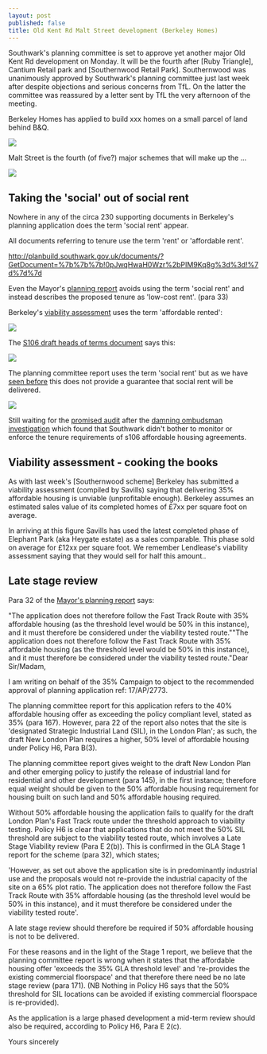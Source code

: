 ```yaml
---
layout: post
published: false
title: Old Kent Rd Malt Street development (Berkeley Homes)
---
```

Southwark's planning committee is set to approve yet another major Old Kent Rd development on Monday. It will be the fourth after [Ruby Triangle], Cantium Retail park and [Southernwood Retail Park]. Southernwood was unanimously approved by Southwark's planning committee just last week after despite objections and serious concerns from TfL. On the latter the committee was reassured by a letter sent by TfL the very afternoon of the meeting. 

Berkeley Homes has applied to build xxx homes on a small parcel of land behind B&Q.

![](http://35percent.org/img/maltstreet.jpg)

Malt Street is the fourth (of five?) major schemes that will make up the ...

![](http://35percent.org/img/okrmap.jpg)

## Taking the 'social' out of social rent
Nowhere in any of the circa 230 supporting documents in Berkeley's planning application does the term 'social rent' appear.

All documents referring to tenure use the term 'rent' or 'affordable rent'.

http://planbuild.southwark.gov.uk/documents/?GetDocument=%7b%7b%7b!0pJwqHwaH0Wzr%2bPIM9Kq8g%3d%3d!%7d%7d%7d

Even the Mayor's [planning report](http://planbuild.southwark.gov.uk/documents/?GetDocument=%7b%7b%7b!haTo0z2rc9BKNsdNgCZODw%3d%3d!%7d%7d%7d) avoids using the term 'social rent' and instead describes the proposed tenure as 'low-cost rent'. (para 33)

Berkeley's [viability assessment](http://planbuild.southwark.gov.uk/documents/?GetDocument=%7b%7b%7b!R3Si0Rp49ADxAyylzQ24ww%3d%3d!%7d%7d%7d) uses the term 'affordable rented':

![](http://35percent.org/img/maltstar.jpg)

The [S106 draft heads of terms document](http://planbuild.southwark.gov.uk/documents/?GetDocument=%7b%7b%7b!CQmOQKOASqZFZSaVyAtPJA%3d%3d!%7d%7d%7d) says this:

![](http://35percent.org/img/maltstreetaffordability.png)

The planning committee report uses the term 'social rent' but as we have [seen before](http://35percent.org/redefining-social-rent) this does not provide a guarantee that social rent will be delivered.

![](http://35percent.org/img/snauditpromise2.png)

Still waiting for the [promised audit](https://www.southwarknews.co.uk/news/council-will-clamp-housing-providers-flunk-affordable-housing-promises/) after the [damning ombudsman investigation](http://35percent.org/2016-12-12-ombudsman-slams-southwark-for-no-s106-monitoring/) which found that Southwark didn't bother to monitor or enforce the tenure requirements of s106 affordable housing agreements.

## Viability assessment - cooking the books
As with last week's [Southernwood scheme] Berkeley has submitted a viability assessment (compiled by Savills) saying that delivering 35% affordable housing is unviable (unprofitable enough). Berkeley assumes an estimated sales value of its completed homes of £7xx per square foot on average. 

In arriving at this figure Savills has used the latest completed phase of Elephant Park (aka Heygate estate) as a sales comparable. This phase sold on average for £12xx per square foot. We remember Lendlease's viability assessment saying that they would sell for half this amount..

## Late stage review
Para 32 of the [Mayor's planning report](http://planbuild.southwark.gov.uk/documents/?GetDocument=%7b%7b%7b!haTo0z2rc9BKNsdNgCZODw%3d%3d!%7d%7d%7d) says:

"The application does not therefore follow the Fast Track Route with 35% affordable housing (as the threshold level would be 50% in this instance), and it must therefore be considered under the viability tested route.""The application does not therefore follow the Fast Track Route with 35% affordable housing (as the threshold level would be 50% in this instance), and it must therefore be considered under the viability tested route."Dear Sir/Madam,

I am writing on behalf of the 35% Campaign to object to the recommended approval of planning application ref: 17/AP/2773.

The planning committee report for this application refers to the 40% affordable housing offer as exceeding the policy compliant level, stated as 35% (para 167). However, para 22 of the report also notes that the site is 'designated Strategic Industrial Land (SIL), in the London Plan'; as such, the draft New London Plan requires a higher, 50% level of affordable housing under Policy H6, Para B(3).

The planning committee report gives weight to the draft New London Plan and other emerging policy to justify the release of industrial land for residential and other development (para 145), in the first instance; therefore equal weight should be given to the 50% affordable housing requirement for housing built on such land and 50% affordable housing required. 

Without 50% affordable housing the application fails to qualify for the draft London Plan's Fast Track route under the threshold approach to viability testing. Policy H6 is clear that applications that do not meet the 50% SIL threshold are subject to the viability tested route, which involves a Late Stage Viability review (Para E 2(b)). This is confirmed in the GLA Stage 1 report for the scheme (para 32), which states;

'However, as set out above the application site is in predominantly industrial use and the proposals would not re-provide the industrial capacity of the site on a 65% plot ratio. The application does not therefore follow the Fast Track Route with 35% affordable housing (as the threshold level would be 50% in this instance), and it must therefore be considered under the viability tested route'.

A late stage review should therefore be required if 50% affordable housing is not to be delivered.

For these reasons and in the light of the Stage 1 report, we believe that the planning committee report is wrong when it states that the affordable housing offer 'exceeds the 35% GLA threshold level' and 're-provides the existing commercial floorspace' and that therefore there need be no late stage review (para 171). (NB Nothing in Policy H6 says that the 50% threshold for SIL locations can be avoided if existing commercial floorspace is re-provided).

As the application is a large phased development a mid-term review should also be required, according to Policy H6, Para E 2(c).

Yours sincerely


